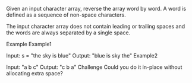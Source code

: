 Given an input character array, reverse the array word by word. A word is defined as a sequence of non-space characters.

The input character array does not contain leading or trailing spaces and the words are always separated by a single space.

Example
Example1

Input: s = "the sky is blue"
Output: "blue is sky the"
Example2

Input: "a b c"
Output: "c b a"
Challenge
Could you do it in-place without allocating extra space?
